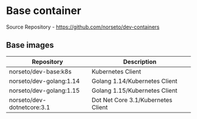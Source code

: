 # Base container

Source Repository - https://github.com/norseto/dev-containers

## Base images
|Repository|Description|
|-|-|
|norseto/dev-base:k8s|Kubernetes Client|
|norseto/dev-golang:1.14|Golang 1.14/Kubernetes Client|
|norseto/dev-golang:1.15|Golang 1.15/Kubernetes Client|
|norseto/dev-dotnetcore:3.1|Dot Net Core 3.1/Kubernetes Client|
